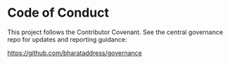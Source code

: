 # Code of Conduct

This project follows the Contributor Covenant. See the central governance repo for updates and reporting guidance:

https://github.com/bharataddress/governance
